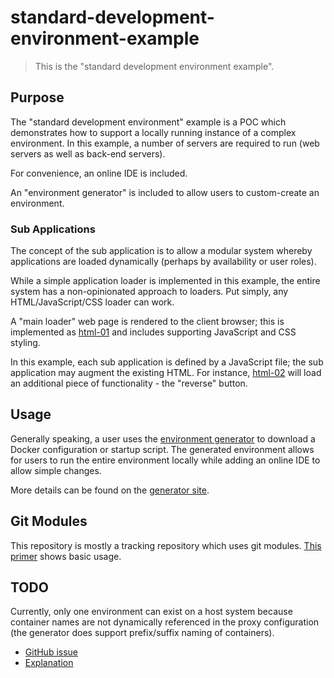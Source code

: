<!--- Version 1.0.1 -->

# standard-development-environment-example

> This is the "standard development environment example".

## Purpose

The "standard development environment" example is a POC which demonstrates how to support a locally running instance of a complex environment. In this example, a number of servers are required to run (web servers as well as back-end servers).

For convenience, an online IDE is included.

An "environment generator" is included to allow users to custom-create an environment.

### Sub Applications

The concept of the sub application is to allow a modular system whereby applications are loaded dynamically (perhaps by availability or user roles).

While a simple application loader is implemented in this example, the entire system has a non-opinionated approach to loaders. Put simply, any HTML/JavaScript/CSS loader can work.

A "main loader" web page is rendered to the client browser; this is implemented as [html-01](https://github.com/hal313/html-01) and includes supporting JavaScript and CSS styling.

In this example, each sub application is defined by a JavaScript file; the sub application may augment the existing HTML. For instance, [html-02](https://github.com/hal313/html-02) will load an additional piece of functionality - the "reverse" button.

## Usage

Generally speaking, a user uses the [environment generator](https://hal313.github.io/dev-env/) to download a Docker configuration or startup script. The generated environment allows for users to run the entire environment locally while adding an online IDE to allow simple changes.

More details can be found on the [generator site](https://github.com/hal313/dev-env#usage).

## Git Modules

This repository is mostly a tracking repository which uses git modules. [This primer](https://www.vogella.com/tutorials/GitSubmodules/article.html#creating-repositories-with-submodules) shows basic usage.

## TODO

Currently, only one environment can exist on a host system because container names are not dynamically referenced in the proxy configuration (the generator does support prefix/suffix naming of containers).

- [GitHub issue](https://github.com/hal313/reverse-proxy/issues/1)
- [Explanation](https://github.com/hal313/dev-env#todo)
